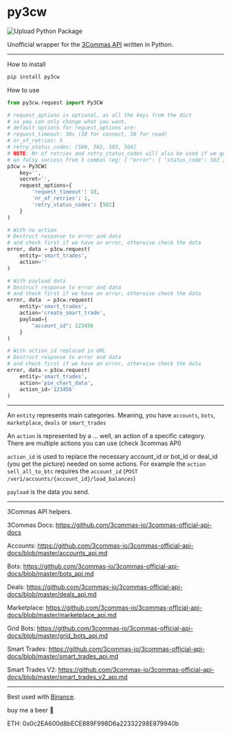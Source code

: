 # py3cw

![Upload Python Package](https://github.com/bogdanteodoru/py3cw/workflows/Upload%20Python%20Package/badge.svg?branch=master)

Unofficial wrapper for the [3Commas API](https://github.com/3commas-io/3commas-official-api-docs) written in Python.
***

How to install 

```bash
pip install py3cw
```

How to use

```python
from py3cw.request import Py3CW

# request_options is optional, as all the keys from the dict
# so you can only change what you want.
# default options for request_options are:
# request_timeout: 30s (30 for connect, 30 for read)
# nr_of_retries: 5
# retry_status_codes: [500, 502, 503, 504]
# NOTE: Nr of retries and retry_status_codes will also be used if we get 
# an falsy success from 3 commas (eg: { "error": { "status_code": 502 }})
p3cw = Py3CW(
    key='', 
    secret='',
    request_options={
        'request_timeout': 10,
        'nr_of_retries': 1,
        'retry_status_codes': [502]
    }
)

# With no action
# Destruct response to error and data
# and check first if we have an error, otherwise check the data
error, data = p3cw.request(
    entity='smart_trades',
    action=''
)

# With payload data
# Destruct response to error and data
# and check first if we have an error, otherwise check the data
error, data  = p3cw.request(
    entity='smart_trades', 
    action='create_smart_trade', 
    payload={
        "account_id": 123456
    }
)

# With action_id replaced in URL
# Destruct response to error and data
# and check first if we have an error, otherwise check the data
error, data = p3cw.request(
    entity='smart_trades', 
    action='pie_chart_data',
    action_id='123456'
)
```

*** 

An `entity` represents main categories. Meaning, you have `accounts`, `bots`, `marketplace`, `deals` or `smart_trades`

An `action` is represented by a ... well, an action of a specific category. There are multiple actions you can use (check 3commas API)

`action_id` is used to replace the necessary account_id or bot_id or deal_id (you get the picture) needed on some actions. For example the `action` `sell_all_to_btc` requires the `account_id` (`POST /ver1/accounts/{account_id}/load_balances`)

`payload` is the data you send.

***

3Commas API helpers.

3Commas Docs: https://github.com/3commas-io/3commas-official-api-docs

Accounts: https://github.com/3commas-io/3commas-official-api-docs/blob/master/accounts_api.md

Bots: https://github.com/3commas-io/3commas-official-api-docs/blob/master/bots_api.md

Deals: https://github.com/3commas-io/3commas-official-api-docs/blob/master/deals_api.md

Marketplace: https://github.com/3commas-io/3commas-official-api-docs/blob/master/marketplace_api.md

Grid Bots: https://github.com/3commas-io/3commas-official-api-docs/blob/master/grid_bots_api.md

Smart Trades: https://github.com/3commas-io/3commas-official-api-docs/blob/master/smart_trades_api.md

Smart Trades V2: https://github.com/3commas-io/3commas-official-api-docs/blob/master/smart_trades_v2_api.md
***

Best used with [Binance](https://www.binance.com/en/register?ref=XEK765NE).

buy me a beer 🍺

ETH: 0x0c2EA600d8bECE889F998D6a22332298E879940b